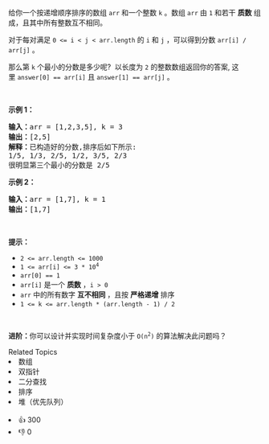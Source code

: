 <p>给你一个按递增顺序排序的数组 <code>arr</code> 和一个整数 <code>k</code> 。数组 <code>arr</code> 由 <code>1</code> 和若干 <strong>质数</strong> 组成，且其中所有整数互不相同。</p>

<p>对于每对满足 <code>0 &lt;= i &lt; j &lt; arr.length</code> 的 <code>i</code> 和 <code>j</code> ，可以得到分数 <code>arr[i] / arr[j]</code> 。</p>

<p>那么第&nbsp;<code>k</code>&nbsp;个最小的分数是多少呢?&nbsp; 以长度为 <code>2</code> 的整数数组返回你的答案, 这里&nbsp;<code>answer[0] == arr[i]</code>&nbsp;且&nbsp;<code>answer[1] == arr[j]</code> 。</p> &nbsp;

<p><strong>示例 1：</strong></p>

<pre>
<strong>输入：</strong>arr = [1,2,3,5], k = 3
<strong>输出：</strong>[2,5]
<strong>解释：</strong>已构造好的分数,排序后如下所示: 
1/5, 1/3, 2/5, 1/2, 3/5, 2/3
很明显第三个最小的分数是 2/5
</pre>

<p><strong>示例 2：</strong></p>

<pre>
<strong>输入：</strong>arr = [1,7], k = 1
<strong>输出：</strong>[1,7]
</pre>

<p>&nbsp;</p>

<p><strong>提示：</strong></p>

<ul> 
 <li><code>2 &lt;= arr.length &lt;= 1000</code></li> 
 <li><code>1 &lt;= arr[i] &lt;= 3 * 10<sup>4</sup></code></li> 
 <li><code>arr[0] == 1</code></li> 
 <li><code>arr[i]</code> 是一个 <strong>质数</strong> ，<code>i &gt; 0</code></li> 
 <li><code>arr</code> 中的所有数字 <strong>互不相同</strong> ，且按 <strong>严格递增</strong> 排序</li> 
 <li><code>1 &lt;= k &lt;= arr.length * (arr.length - 1) / 2</code></li> 
</ul>

<p>&nbsp;</p>

<p><strong>进阶：</strong>你可以设计并实现时间复杂度小于 <code>O(n<sup>2</sup>)</code> 的算法解决此问题吗？</p>

<div><div>Related Topics</div><div><li>数组</li><li>双指针</li><li>二分查找</li><li>排序</li><li>堆（优先队列）</li></div></div><br><div><li>👍 300</li><li>👎 0</li></div>